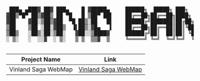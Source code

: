 <pre align="center">
 ███▄ ▄███▓ ██▓ ███▄    █ ▓█████▄     ██████╗  █████╗ ███╗   ██╗██╗  ██╗
▓██▒▀█▀ ██▒▓██▒ ██ ▀█   █ ▒██▀ ██▌    ██╔══██╗██╔══██╗████╗  ██║██║ ██╔╝
▓██    ▓██░▒██▒▓██  ▀█ ██▒░██   █▌    ██████╔╝███████║██╔██╗ ██║█████╔╝ 
▒██    ▒██ ░██░▓██▒  ▐▌██▒░▓█▄   ▌    ██╔══██╗██╔══██║██║╚██╗██║██╔═██╗ 
▒██▒   ░██▒░██░▒██░   ▓██░░▒████▓     ██████╔╝██║  ██║██║ ╚████║██║  ██╗
░ ▒░   ░  ░░▓  ░ ▒░   ▒ ▒  ▒▒▓  ▒     ╚═════╝ ╚═╝  ╚═╝╚═╝  ╚═══╝╚═╝  ╚═╝

</pre>

<div align="center">

| Project Name        | Link                                                |
|---------------------|-----------------------------------------------------|
| Vinland Saga WebMap | [Vinland Saga WebMap](https://websys-bang-midterm.vercel.app/) |

</div>
